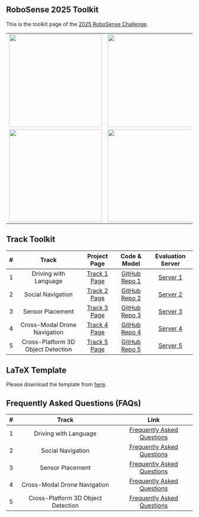 ## RoboSense 2025 Toolkit

This is the toolkit page of the [2025 RoboSense Challenge](https://robosense2025.github.io/).

<table>
  <tr>
    <td><img src="https://github.com/user-attachments/assets/52f8356a-99a5-4a4f-bbcd-154b184217d0" width="250"/></td>
    <td><img src="https://github.com/user-attachments/assets/445551e5-e0d5-4dc9-8bc8-3b6b22f658fc" width="250"/></td>
    <td><img src="https://github.com/user-attachments/assets/38008d82-5e86-479e-85fb-36d257914637" width="250"/></td>
  </tr>
  <tr>
    <td><img src="https://github.com/user-attachments/assets/c469856f-c43b-4683-b2df-d4b6156add72" width="250"/></td>
    <td><img src="https://github.com/user-attachments/assets/4a2e1879-88ed-4de0-a17a-f59f8128f4db" width="250"/></td>
    <td></td>
  </tr>
</table>


## Track Toolkit

| # | Track | Project Page | Code & Model | Evaluation Server |
|:-:|:-:|:-:|:-:|:-:|
| 1 | Driving with Language              | [Track 1 Page](https://robosense2025.github.io/track1) | [GitHub Repo 1](https://github.com/robosense2025/track1) | [Server 1](https://www.codabench.org/competitions/9285/) |
| 2 | Social Navigation                  | [Track 2 Page](https://robosense2025.github.io/track2) | [GitHub Repo 2](https://github.com/robosense2025/track2) | [Server 2](https://eval.ai/web/challenges/challenge-page/2557/overview) |
| 3 | Sensor Placement                   | [Track 3 Page](https://robosense2025.github.io/track3) | [GitHub Repo 3](https://github.com/robosense2025/track3) | [Server 3](https://www.codabench.org/competitions/9284/) |
| 4 | Cross-Modal Drone Navigation       | [Track 4 Page](https://robosense2025.github.io/track4) | [GitHub Repo 4](https://github.com/robosense2025/track4) | [Server 4](https://www.codabench.org/competitions/9219/) |
| 5 | Cross-Platform 3D Object Detection | [Track 5 Page](https://robosense2025.github.io/track5) | [GitHub Repo 5](https://github.com/robosense2025/track5) | [Server 5](https://www.codabench.org/competitions/9179/) |

## LaTeX Template

Please download the template from [here](https://github.com/robosense2025/toolkit/blob/main/RoboSense2025_Technical_Report.zip).


## Frequently Asked Questions (FAQs)

| # | Track | Link |
|:-:|:-:|:-:|
| 1 | Driving with Language              | [Frequently Asked Questions](https://robosense2025.github.io/track1) | 
| 2 | Social Navigation                  | [Frequently Asked Questions](https://robosense2025.github.io/track2) | 
| 3 | Sensor Placement                   | [Frequently Asked Questions](https://robosense2025.github.io/track3) | 
| 4 | Cross-Modal Drone Navigation       | [Frequently Asked Questions](https://robosense2025.github.io/track4) | 
| 5 | Cross-Platform 3D Object Detection | [Frequently Asked Questions](https://robosense2025.github.io/track5) | 
